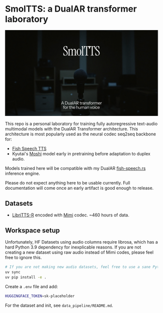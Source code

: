 # SmolTTS: a DualAR transformer laboratory

<img src="docs/dualar.png" alt="DualAR transformer" width="768"/>

This repo is a personal laboratory for training fully autoregressive text-audio multimodal models with the DualAR Transformer architecture. This architecture is most popularly used as the neural codec seq2seq backbone for:

- [Fish Speech TTS](https://github.com/fishaudio/fish-speech)
- Kyutai's [Moshi](https://github.com/kyutai-labs/moshi) model early in pretraining before adaptation to duplex audio.

Models trained here will be compatible with my DualAR [fish-speech.rs](https://github.com/EndlessReform/fish-speech.rs/blob/main/README.md) inference engine.

Please do not expect anything here to be usable currently. Full documentation will come once an early artifact is good enough to release.

## Datasets

- [LibriTTS-R](https://huggingface.co/datasets/jkeisling/libritts-r-mimi) encoded with [Mimi](https://huggingface.co/kyutai/mimi) codec. ~460 hours of data.

## Workspace setup

Unfortunately, HF Datasets using audio columns require librosa, which has a hard Python 3.9 dependency for inexplicable reasons.
If you are not creating a new dataset using raw audio instead of Mimi codes, please feel free to ignore this.

```bash
# If you are not making new audio datasets, feel free to use a sane Python version instead
uv sync
uv pip install -e .
```

Create a `.env` file and add:

```bash
HUGGINGFACE_TOKEN=sk-placeholder
```

For the dataset and init, see `data_pipeline/README.md`.